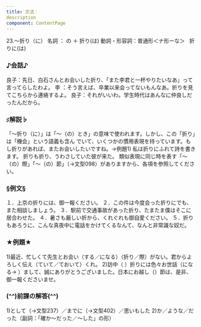 ```yaml
---
title: 文法：
description
component: ContentPage
---
```



23.～折り（に）
名詞 ： の ＋ 折り(は)
動詞・形容詞：普通形＜ナ形ーな＞   折りに(は)

### ♪会話♪
良子：先日、白石さんとお会いした折り、「また李君と一杯やりたいなあ」って言ってらしたわよ。 李 ：そう言えば、卒業以来会ってないもんなあ。折りを見てこちらから連絡するよ。 
良子：それがいいわ。学生時代はあんなに仲良しだったんだから。

### ♯解説♭
「～折り（に）」は「～（の）とき」の意味で使われます。しかし、この「折り」は「機会」という語義も含ん でいて、いくつかの慣用表現を持っています。もし折りがあれば、またお会いしたいですね。→例題1)
私は折りにふれて詩を書きます。
折りも折り、うわさしていた彼が来た。
類似表現に同じ時を表す「～（の）際」「～（の）節」（→文型098）がありますから、各項を参照してください。

### §例文§
１．上京の折りには、御一報ください。
２．この件は今度会った折りにでも、また相談しましょう。
３．駅前で交通事故があった折り、たまたま僕はそこに居合わせた。
４．暑さも厳しい折から、くれぐれも御自愛ください。
５．折りもあろうに、こんな真夜中に電話をかけてくるなんて、なんと非常識な奴だ。

### ★例題★
1)最近、忙しくて先生とお会い（する／になる）（折り／際）がない。君からよろしく伝え（ていて／ておいて）くれ。
2)訪中（ ）折りには色々お世話（になる→ ）まして、誠にありがとうございました。日本にお越し（）節は、是非、御一報くださいませ。

### (^^)前課の解答(^^)
1)として（→文型237）／までに（→文型402）／思いもした
2)か／ような／だった（副詞：「確か～だった／～した」の形）
